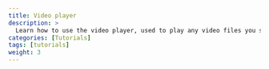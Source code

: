 ```yaml
---
title: Video player
description: >
  Learn how to use the video player, used to play any video files you store in the vault.
categories: [Tutorials]
tags: [tutorials]
weight: 3
---
```


